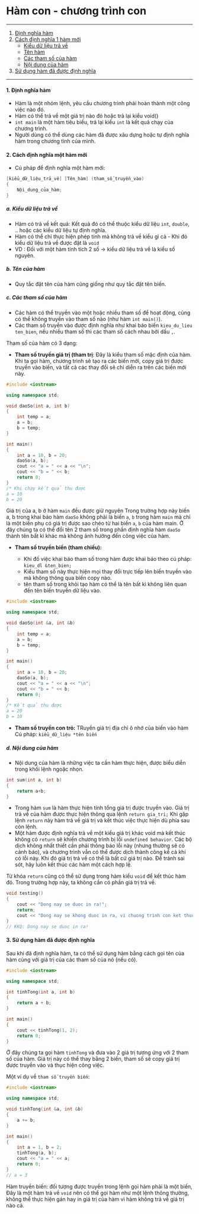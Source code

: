 # Hàm con - chương trình con
---
1. [Định nghĩa hàm](#1)
2. [Cách định nghĩa 1 hàm mới](#2)
    - [Kiểu dữ liệu trả về](#2.1)
    - [Tên hàm](#2.2)
    - [Các tham số của hàm](#2.3)
    - [Nội dung của hàm](#2.4)
3. [Sử dụng hàm đã được định nghĩa](#3)

---

#### 1. Định nghĩa hàm <a name="1"></a>

- Hàm là một nhóm lệnh, yêu cầu chương trình phải hoàn thành một công việc nào đó.
- Hàm có thể trả về một giá trị nào đó hoặc trả lại kiểu void()
- `int main` là một hàm tiêu biểu, trả lại kiểu `int` là kết quả chạy của chương trình.
- Người dùng có thể dùng các hàm đã được xâu dựng hoặc tự định nghĩa hàm trong chương tình của mình.

#### 2. Cách định nghĩa một hàm mới <a name="2"></a>
- Cú pháp để định nghĩa một hàm mới:
```C++ 
[kiểu_dữ_liệu_trả_vê] [Tên_hàm] (tham_số_truyền_vào) 
{
    Nội_dung_của_hàm;
}
```
##### a. Kiểu dữ liệu trả về <a name="2.1"></a>

- Hàm có trả về kết quả: Kết quả đó có thể thuộc kiểu dữ liệu `int`, `double`, .. hoặc các kiểu dữ liệu tự định nghĩa.
- Hàm có thể chỉ thực hiện phép tính mà không trả về kiểu gì cả - Khi đó kiểu dữ liệu trả về được đặt là `void`
- VD : Đối với một hàm tính tích 2 số -> kiểu dữ liệu trả về là kiểu số nguyên.

##### b. Tên của hàm <a name="2.2"></a>

- Quy tắc đặt tên của hàm cũng giống như quy tắc đặt tên biến.

##### c. Các tham số của hàm <a name="2.3"></a>

- Các hàm có thể truyền vào một hoặc nhiều tham số để hoạt động, cũng có thể không truyền vào tham số nào (như hàm `int main()`).
- Các tham số truyền vào được định nghĩa như khai báo biến 
`kieu_du_lieu` `ten_bien`, nếu nhiều tham số thì các tham số cách nhau bởi dấu `,`.

Tham số của hàm có 3 dạng:

- **Tham số truyền giá trị (tham trị**: Đây là kiểu tham số mặc định của hàm. Khi ta gọi hàm, chương trình sẽ tạo ra các biến mới, copy giá trị được truyền vào biến, và tất cả các thay đổi sẽ chỉ diễn ra trên các biến mới này. 
```C++
#include <iostream>

using namespace std;

void daoSo(int a, int b)
{
    int temp = a;
    a = b;
    b = temp;
}

int main()
{
    int a = 10, b = 20;
    daoSo(a, b);
    cout << "a = " << a << "\n";
    cout << "b = " << b;
    return 0;
}
/* Khi chạy kết quả thu được 
a = 10
b = 20

```
Giá trị của a, b ở hàm `main` đều được giữ nguyên
Trong trường hợp này biến a, b trong khai báo hàm `daoSo` không phải là biến `a`, `b` trong hàm `main` mà chỉ là một biến phụ có giá trị được sao chéo từ hai biến `a`, `b` của hàm main. Ở đây chúng ta có thể đổi tên 2 tham số trong phần định nghĩa hàm `daoSo` thành tên bất kì khác mà không ảnh hướng đến công việc của hàm.

- **Tham số truyền biến (tham chiếu):**

    - Khi đố việc khai báo tham số trong hàm được khai báo theo cú pháp: `kieu_dl &ten_bien;`
    - Kiểu tham số này thực hiện mọi thay đổi trực tiếp lên biến truyền vào mà không thông qua biến copy nào.
    - tên tham số trong khỏi tạo hàm có thể là tên bất kì không liên quan đến tên biến truyền dữ liệu vào.
```C++
#include <iostream>

using namespace std;

void daoSo(int &a, int &b)
{
    int temp = a;
    a = b;
    b = temp;
}

int main()
{
    int a = 10, b = 20;
    daoSo(a, b);
    cout << "a = " << a << "\n";
    cout << "b = " << b;
    return 0;
}
/* Kết quả thu được
a = 20
b = 10
```


- **Tham số truyền con trỏ:** TRuyền giá trị địa chỉ ô nhớ của biến vào hàm
Cú pháp: `kiểu_dữ_liệu *tên biến`

##### d. Nội dung của hàm<a name="2.4"></a>
- Nội dung của hàm là những việc ta cần hàm thực hiện, được biểu diễn trong khối lệnh ngoặc nhọn.

```C++
int sum(int a, int b) 
{
    return a+b;
}
```
- Trong hàm `sum` là hàm thực hiện tính tổng giá trị được truyền vào. Giá trị trả về của hàm được thực hiện thông qua lệnh `return gia_tri;` Khi gặp lệnh `return` này hàm trả về giá trị và kết thúc việc thực hiện dù phía sau còn lệnh.
- Một hàm được định nghĩa trả về một kiểu giá trị khác void mà kết thúc không có `return` sẽ khiến chương trình bị lỗi `undefined behavior`. Các bộ dịch không nhất thiết cần phải thông báo lỗi này (nhưng thường sẽ có cảnh báo), và chương trình vẫn có thể được dịch thành công kể cả khi có lỗi này. Khi đó giá trị trả về có thể là bất cứ giá trị nào. Để tránh sai sót, hãy luôn kết thúc các hàm một cách hợp lệ.

Từ khóa `return` cũng có thể sử dụng trong hàm kiểu    `void` để kết thúc hàm đó. Trong trường hợp này, ta không cần có phần giá trị trả về.
```C++
void testing()
{
    cout << "Dong nay se duoc in ra!";
    return;
    cout << "Dong nay se khong duoc in ra, vi chuong trinh con ket thuc roi!";
}
// KKQ: Dong nay se duoc in ra!
```

#### 3. Sử dụng hàm đã được định nghĩa <a name="3"></a>
Sau khi đã định nghĩa hàm, ta có thể sử dụng hàm bằng cách gọi tên của hàm cùng với giá trị của các tham số của nó (nếu có).
```C++
#include <iostream>

using namespace std;

int tinhTong(int a, int b)
{
    return a + b;
}

int main()
{
    cout << tinhTong(1, 2);
    return 0;
}
```
Ở đây chúng ta gọi hàm `tinhTong` và đưa vào 2 giá trị tương ứng với 2 tham số của hàm. Giá trị này có thể thay bằng 2 biến, tham số sẽ copy giá trị được truyền vào và thục hiện công việc.

Một ví dụ về `tham số truyền biến`:
```C++
#include <iostream>

using namespace std;

void tinhTong(int &a, int &b)
{
    a += b;
}

int main()
{
    int a = 1, b = 2;
    tinhTong(a, b);
    cout << "a = " << a;
    return 0;
}
// a = 3
```
Hàm truyền biến: đối tượng được truyền trong lệnh gọi hàm phải là một biến, Đây là một hàm trả về `void` nên có thể gọi hàm như một lệnh thông thường, không thể thực hiện gán hay in giá trị của hàm vì hàm không trả về giá trị nào cả. 